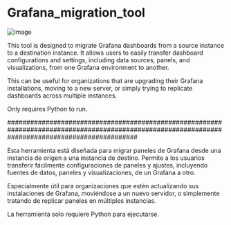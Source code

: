 # Grafana_migration_tool

![image](https://user-images.githubusercontent.com/85572312/226121609-3bd233b4-2057-4e53-81fd-6f6ca7f9fa3b.png)

This tool is designed to migrate Grafana dashboards from a source instance to a destination instance. 
It allows users to easily transfer dashboard configurations and settings, including data sources, panels, and visualizations, from one Grafana environment to another. 

This can be useful for organizations that are upgrading their Grafana installations, moving to a new server, or simply trying to replicate dashboards across multiple instances. 

Only requires Python to run.


##################################################################################################################################################

Esta herramienta está diseñada para migrar paneles de Grafana desde una instancia de origen a una instancia de destino. Permite a los usuarios transferir fácilmente configuraciones de paneles y ajustes, incluyendo fuentes de datos, paneles y visualizaciones, de un Grafana a otro.

Especialmente útil para organizaciones que estén actualizando sus instalaciones de Grafana, moviéndose a un nuevo servidor, o simplemente tratando de replicar paneles en múltiples instancias.

La herramienta solo requiere Python para ejecutarse.
